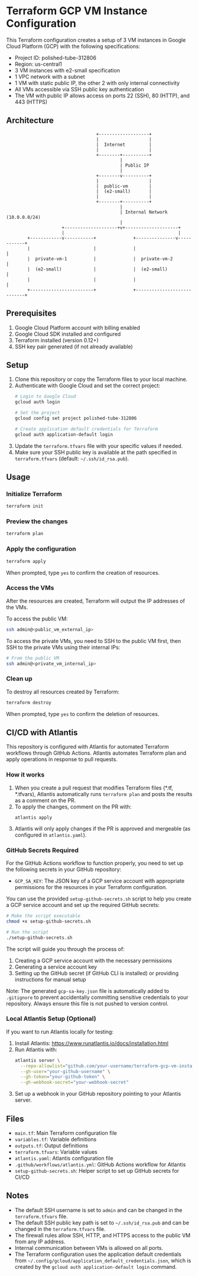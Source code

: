 # Terraform GCP VM Instance Configuration

This Terraform configuration creates a setup of 3 VM instances in Google Cloud Platform (GCP) with the following specifications:

- Project ID: polished-tube-312806
- Region: us-central1
- 3 VM instances with e2-small specification
- 1 VPC network with a subnet
- 1 VM with static public IP, the other 2 with only internal connectivity
- All VMs accessible via SSH public key authentication
- The VM with public IP allows access on ports 22 (SSH), 80 (HTTP), and 443 (HTTPS)

## Architecture

```
                                  +-------------------+
                                  |                   |
                                  |  Internet         |
                                  |                   |
                                  +--------+----------+
                                           |
                                           | Public IP
                                           |
                                  +--------v----------+
                                  |                   |
                                  |  public-vm        |
                                  |  (e2-small)       |
                                  |                   |
                                  +--------+----------+
                                           |
                                           | Internal Network (10.0.0.0/24)
                                           |
                     +--------------------+v+--------------------+
                     |                                           |
        +------------v-----------+              +---------------v------------+
        |                        |              |                            |
        |  private-vm-1          |              |  private-vm-2              |
        |  (e2-small)            |              |  (e2-small)                |
        |                        |              |                            |
        +------------------------+              +----------------------------+
```

## Prerequisites

1. Google Cloud Platform account with billing enabled
2. Google Cloud SDK installed and configured
3. Terraform installed (version 0.12+)
4. SSH key pair generated (if not already available)

## Setup

1. Clone this repository or copy the Terraform files to your local machine.
2. Authenticate with Google Cloud and set the correct project:
   ```bash
   # Login to Google Cloud
   gcloud auth login

   # Set the project
   gcloud config set project polished-tube-312806

   # Create application default credentials for Terraform
   gcloud auth application-default login
   ```
3. Update the `terraform.tfvars` file with your specific values if needed.
4. Make sure your SSH public key is available at the path specified in `terraform.tfvars` (default: `~/.ssh/id_rsa.pub`).

## Usage

### Initialize Terraform

```bash
terraform init
```

### Preview the changes

```bash
terraform plan
```

### Apply the configuration

```bash
terraform apply
```

When prompted, type `yes` to confirm the creation of resources.

### Access the VMs

After the resources are created, Terraform will output the IP addresses of the VMs.

To access the public VM:

```bash
ssh admin@<public_vm_external_ip>
```

To access the private VMs, you need to SSH to the public VM first, then SSH to the private VMs using their internal IPs:

```bash
# From the public VM
ssh admin@<private_vm_internal_ip>
```

### Clean up

To destroy all resources created by Terraform:

```bash
terraform destroy
```

When prompted, type `yes` to confirm the deletion of resources.

## CI/CD with Atlantis

This repository is configured with Atlantis for automated Terraform workflows through GitHub Actions. Atlantis automates Terraform plan and apply operations in response to pull requests.

### How it works

1. When you create a pull request that modifies Terraform files (*.tf, *.tfvars), Atlantis automatically runs `terraform plan` and posts the results as a comment on the PR.
2. To apply the changes, comment on the PR with:
   ```
   atlantis apply
   ```
3. Atlantis will only apply changes if the PR is approved and mergeable (as configured in `atlantis.yaml`).

### GitHub Secrets Required

For the GitHub Actions workflow to function properly, you need to set up the following secrets in your GitHub repository:

- `GCP_SA_KEY`: The JSON key of a GCP service account with appropriate permissions for the resources in your Terraform configuration.

You can use the provided `setup-github-secrets.sh` script to help you create a GCP service account and set up the required GitHub secrets:

```bash
# Make the script executable
chmod +x setup-github-secrets.sh

# Run the script
./setup-github-secrets.sh
```

The script will guide you through the process of:
1. Creating a GCP service account with the necessary permissions
2. Generating a service account key
3. Setting up the GitHub secret (if GitHub CLI is installed) or providing instructions for manual setup

Note: The generated `gcp-sa-key.json` file is automatically added to `.gitignore` to prevent accidentally committing sensitive credentials to your repository. Always ensure this file is not pushed to version control.

### Local Atlantis Setup (Optional)

If you want to run Atlantis locally for testing:

1. Install Atlantis: https://www.runatlantis.io/docs/installation.html
2. Run Atlantis with:
   ```bash
   atlantis server \
     --repo-allowlist="github.com/your-username/terraform-gcp-vm-instance" \
     --gh-user="your-github-username" \
     --gh-token="your-github-token" \
     --gh-webhook-secret="your-webhook-secret"
   ```
3. Set up a webhook in your GitHub repository pointing to your Atlantis server.

## Files

- `main.tf`: Main Terraform configuration file
- `variables.tf`: Variable definitions
- `outputs.tf`: Output definitions
- `terraform.tfvars`: Variable values
- `atlantis.yaml`: Atlantis configuration file
- `.github/workflows/atlantis.yml`: GitHub Actions workflow for Atlantis
- `setup-github-secrets.sh`: Helper script to set up GitHub secrets for CI/CD

## Notes

- The default SSH username is set to `admin` and can be changed in the `terraform.tfvars` file.
- The default SSH public key path is set to `~/.ssh/id_rsa.pub` and can be changed in the `terraform.tfvars` file.
- The firewall rules allow SSH, HTTP, and HTTPS access to the public VM from any IP address.
- Internal communication between VMs is allowed on all ports.
- The Terraform configuration uses the application default credentials from `~/.config/gcloud/application_default_credentials.json`, which is created by the `gcloud auth application-default login` command.

